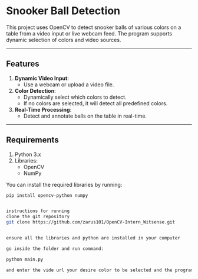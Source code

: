 # Snooker Ball Detection

This project uses OpenCV to detect snooker balls of various colors on a table from a video input or live webcam feed. The program supports dynamic selection of colors and video sources.

---

## Features
1. **Dynamic Video Input**: 
   - Use a webcam or upload a video file.
2. **Color Detection**:
   - Dynamically select which colors to detect.
   - If no colors are selected, it will detect all predefined colors.
3. **Real-Time Processing**:
   - Detect and annotate balls on the table in real-time.

---

## Requirements

1. Python 3.x
2. Libraries:
   - OpenCV
   - NumPy

You can install the required libraries by running:
```bash
pip install opencv-python numpy


instructions for running
clone the git repository
git clone https://github.com/zarus101/OpenCV-Intern_Witsense.git


ensure all the libraries and python are installed in your computer

go inside the folder and run command:

python main.py

and enter the vide url your desire color to be selected and the program will run
